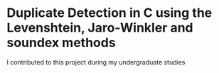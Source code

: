 # Duplicate Detection in C using the Levenshtein, Jaro-Winkler and soundex methods
I contributed to this project during my undergraduate studies
